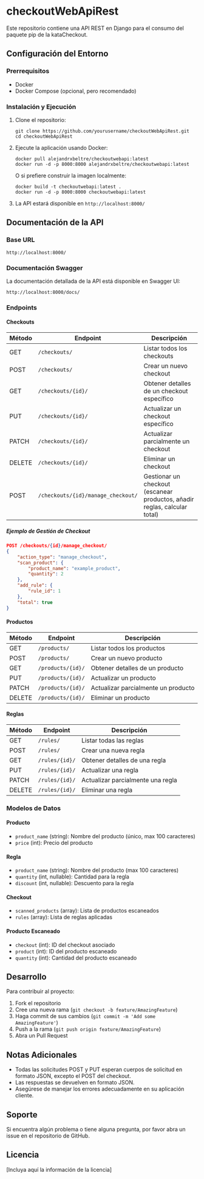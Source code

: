 # checkoutWebApiRest

Este repositorio contiene una API REST en Django para el consumo del paquete pip de la kataCheckout.

## Configuración del Entorno

### Prerrequisitos
- Docker
- Docker Compose (opcional, pero recomendado)

### Instalación y Ejecución

1. Clone el repositorio:
   ```
   git clone https://github.com/yourusername/checkoutWebApiRest.git
   cd checkoutWebApiRest
   ```

2. Ejecute la aplicación usando Docker:
   ```
   docker pull alejandrxbeltre/checkoutwebapi:latest
   docker run -d -p 8000:8000 alejandrxbeltre/checkoutwebapi:latest
   ```

   O si prefiere construir la imagen localmente:
   ```
   docker build -t checkoutwebapi:latest .
   docker run -d -p 8000:8000 checkoutwebapi:latest
   ```

3. La API estará disponible en `http://localhost:8000/`

## Documentación de la API

### Base URL

`http://localhost:8000/`

### Documentación Swagger

La documentación detallada de la API está disponible en Swagger UI:

`http://localhost:8000/docs/`

### Endpoints

#### Checkouts

| Método | Endpoint | Descripción |
|--------|----------|-------------|
| GET    | `/checkouts/` | Listar todos los checkouts |
| POST   | `/checkouts/` | Crear un nuevo checkout |
| GET    | `/checkouts/{id}/` | Obtener detalles de un checkout específico |
| PUT    | `/checkouts/{id}/` | Actualizar un checkout específico |
| PATCH  | `/checkouts/{id}/` | Actualizar parcialmente un checkout |
| DELETE | `/checkouts/{id}/` | Eliminar un checkout |
| POST   | `/checkouts/{id}/manage_checkout/` | Gestionar un checkout (escanear productos, añadir reglas, calcular total) |

##### Ejemplo de Gestión de Checkout

```json
POST /checkouts/{id}/manage_checkout/
{
    "action_type": "manage_checkout",
    "scan_product": {
        "product_name": "example_product",
        "quantity": 2
    },
    "add_rule": {
        "rule_id": 1
    },
    "total": true
}
```

#### Productos

| Método | Endpoint | Descripción |
|--------|----------|-------------|
| GET    | `/products/` | Listar todos los productos |
| POST   | `/products/` | Crear un nuevo producto |
| GET    | `/products/{id}/` | Obtener detalles de un producto |
| PUT    | `/products/{id}/` | Actualizar un producto |
| PATCH  | `/products/{id}/` | Actualizar parcialmente un producto |
| DELETE | `/products/{id}/` | Eliminar un producto |

#### Reglas

| Método | Endpoint | Descripción |
|--------|----------|-------------|
| GET    | `/rules/` | Listar todas las reglas |
| POST   | `/rules/` | Crear una nueva regla |
| GET    | `/rules/{id}/` | Obtener detalles de una regla |
| PUT    | `/rules/{id}/` | Actualizar una regla |
| PATCH  | `/rules/{id}/` | Actualizar parcialmente una regla |
| DELETE | `/rules/{id}/` | Eliminar una regla |

### Modelos de Datos

#### Producto
- `product_name` (string): Nombre del producto (único, max 100 caracteres)
- `price` (int): Precio del producto

#### Regla
- `product_name` (string): Nombre del producto (max 100 caracteres)
- `quantity` (int, nullable): Cantidad para la regla
- `discount` (int, nullable): Descuento para la regla

#### Checkout
- `scanned_products` (array): Lista de productos escaneados
- `rules` (array): Lista de reglas aplicadas

#### Producto Escaneado
- `checkout` (int): ID del checkout asociado
- `product` (int): ID del producto escaneado
- `quantity` (int): Cantidad del producto escaneado

## Desarrollo

Para contribuir al proyecto:

1. Fork el repositorio
2. Cree una nueva rama (`git checkout -b feature/AmazingFeature`)
3. Haga commit de sus cambios (`git commit -m 'Add some AmazingFeature'`)
4. Push a la rama (`git push origin feature/AmazingFeature`)
5. Abra un Pull Request

## Notas Adicionales

- Todas las solicitudes POST y PUT esperan cuerpos de solicitud en formato JSON, excepto el POST del checkout.
- Las respuestas se devuelven en formato JSON.
- Asegúrese de manejar los errores adecuadamente en su aplicación cliente.

## Soporte

Si encuentra algún problema o tiene alguna pregunta, por favor abra un issue en el repositorio de GitHub.

## Licencia

[Incluya aquí la información de la licencia]
